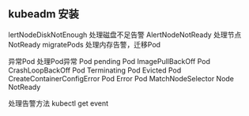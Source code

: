 ## kubeadm 安装

lertNodeDiskNotEnough 处理磁盘不足告警
AlertNodeNotReady  处理节点NotReady
migratePods     处理内存告警，迁移Pod

异常Pod     处理Pod异常
Pod pending
Pod ImagePullBackOff
Pod CrashLoopBackOff
Pod Terminating
Pod Evicted
Pod CreateContainerConfigError
Pod Error
Pod MatchNodeSelector
Node NotReady


处理告警方法
kubectl get event 

